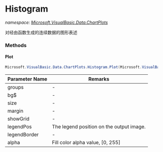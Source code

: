 ﻿# Histogram
_namespace: [Microsoft.VisualBasic.Data.ChartPlots](./index.md)_

对经由函数生成的连续数据的图形表述



### Methods

#### Plot
```csharp
Microsoft.VisualBasic.Data.ChartPlots.Histogram.Plot(Microsoft.VisualBasic.Data.ChartPlots.Histogram.HistogramGroup,System.String,System.Drawing.Size,System.Drawing.Size,System.Boolean,System.Drawing.Point,Microsoft.VisualBasic.Imaging.Drawing2D.Vector.Shapes.Border,System.Int32,System.Boolean)
```


|Parameter Name|Remarks|
|--------------|-------|
|groups|-|
|bg$|-|
|size|-|
|margin|-|
|showGrid|-|
|legendPos|The legend position on the output image.|
|legendBorder|-|
|alpha|Fill color alpha value, [0, 255]|



